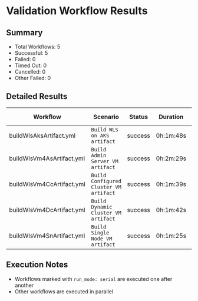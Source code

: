 # Validation Workflow Results

## Summary
- Total Workflows: 5
- Successful: 5
- Failed: 0
- Timed Out: 0
- Cancelled: 0
- Other Failed: 0

## Detailed Results

| Workflow | Scenario | Status | Duration | Run URL |
|----------|----------|---------|-----------|----------|
| buildWlsAksArtifact.yml | `Build WLS on AKS artifact` | success | 0h:1m:48s | [View Run](https://github.com/azure-javaee/weblogic-azure/actions/runs/17632639283) |
| buildWlsVm4AsArtifact.yml | `Build Admin Server VM artifact` | success | 0h:2m:29s | [View Run](https://github.com/azure-javaee/weblogic-azure/actions/runs/17632640918) |
| buildWlsVm4CcArtifact.yml | `Build Configured Cluster VM artifact` | success | 0h:1m:39s | [View Run](https://github.com/azure-javaee/weblogic-azure/actions/runs/17632642763) |
| buildWlsVm4DcArtifact.yml | `Build Dynamic Cluster VM artifact` | success | 0h:1m:42s | [View Run](https://github.com/azure-javaee/weblogic-azure/actions/runs/17632644303) |
| buildWlsVm4SnArtifact.yml | `Build Single Node VM artifact` | success | 0h:1m:25s | [View Run](https://github.com/azure-javaee/weblogic-azure/actions/runs/17632646104) |


## Execution Notes
- Workflows marked with `run_mode: serial` are executed one after another
- Other workflows are executed in parallel
